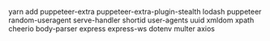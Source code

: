 yarn add puppeteer-extra puppeteer-extra-plugin-stealth lodash puppeteer random-useragent serve-handler shortid user-agents uuid xmldom xpath cheerio body-parser express express-ws dotenv multer axios
